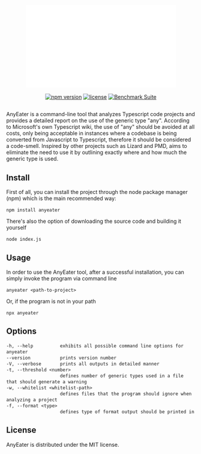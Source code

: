 
<div align="center">
    <img
      src="logo.png"
      width="400"
      height="auto"      
    />
  </a>
</div>

<div align="center">
    
[![npm version](https://img.shields.io/badge/npm-v0.0.3-red)](https://www.npmjs.com/package/anyeater)
[![license](https://img.shields.io/github/license/HEITORPS123/anyeater)](https://github.com/HEITORPS123/anyeater?tab=MIT-1-ov-file#readme)
[![Benchmark Suite](https://img.shields.io/github/actions/workflow/status/HEITORPS123/anyeater/release-package.yml)](https://github.com/HEITORPS123/anyeater/actions/workflows/release-package.yml)

</div>

##

AnyEater is a command-line tool that analyzes Typescript code projects and provides a detailed report on the use of the generic type "any". According to Microsoft's own Typescript wiki, the use of "any" should be avoided at all costs, only being acceptable in instances where a codebase is being converted from Javascript to Typescript, therefore it should be considered a code-smell. Inspired by other projects such as Lizard and PMD, aims to eliminate the need to use it by outlining exactly where and how much the generic type is used.

## Install

First of all, you can install the project through the node package manager (npm) which is the main recommended way:

    npm install anyeater

There's also the option of downloading the source code and building it yourself

    node index.js

## Usage

In order to use the AnyEater tool, after a successful installation, you can simply invoke the program via command line

    anyeater <path-to-project>

Or, if the program is not in your path

    npx anyeater

## Options

    -h, --help          exhibits all possible command line options for anyeater
    --version           prints version number
    -V, --verbose       prints all outputs in detailed manner
    -t, --threshold <number>        
                        defines number of generic types used in a file that should generate a warning
    -w, --whitelist <whitelist-path>        
                        defines files that the program should ignore when analyzing a project
    -f, --format <type>        
                        defines type of format output should be printed in

## License

AnyEater is distributed under the MIT license.
